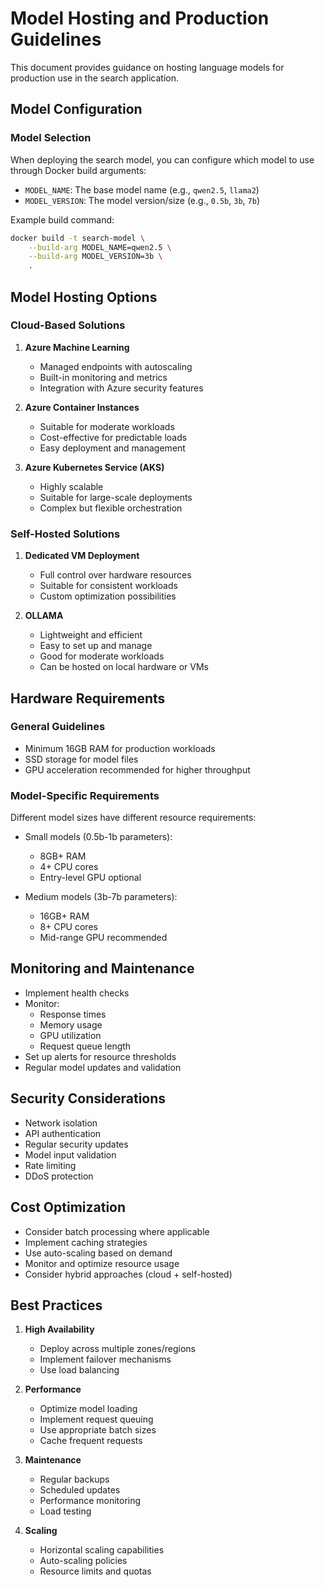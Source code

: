 # Model Hosting and Production Guidelines

This document provides guidance on hosting language models for production use in the search application.

## Model Configuration

### Model Selection
When deploying the search model, you can configure which model to use through Docker build arguments:
- `MODEL_NAME`: The base model name (e.g., `qwen2.5`, `llama2`)
- `MODEL_VERSION`: The model version/size (e.g., `0.5b`, `3b`, `7b`)

Example build command:
```bash
docker build -t search-model \
    --build-arg MODEL_NAME=qwen2.5 \
    --build-arg MODEL_VERSION=3b \
    .
```

## Model Hosting Options

### Cloud-Based Solutions

1. **Azure Machine Learning**
   - Managed endpoints with autoscaling
   - Built-in monitoring and metrics
   - Integration with Azure security features

2. **Azure Container Instances**
   - Suitable for moderate workloads
   - Cost-effective for predictable loads
   - Easy deployment and management

3. **Azure Kubernetes Service (AKS)**
   - Highly scalable
   - Suitable for large-scale deployments
   - Complex but flexible orchestration

### Self-Hosted Solutions

1. **Dedicated VM Deployment**
   - Full control over hardware resources
   - Suitable for consistent workloads
   - Custom optimization possibilities

2. **OLLAMA**
   - Lightweight and efficient
   - Easy to set up and manage
   - Good for moderate workloads
   - Can be hosted on local hardware or VMs

## Hardware Requirements

### General Guidelines

- Minimum 16GB RAM for production workloads
- SSD storage for model files
- GPU acceleration recommended for higher throughput

### Model-Specific Requirements

Different model sizes have different resource requirements:

- Small models (0.5b-1b parameters):
  - 8GB+ RAM
  - 4+ CPU cores
  - Entry-level GPU optional

- Medium models (3b-7b parameters):
  - 16GB+ RAM
  - 8+ CPU cores
  - Mid-range GPU recommended

## Monitoring and Maintenance

- Implement health checks
- Monitor:
  - Response times
  - Memory usage
  - GPU utilization
  - Request queue length
- Set up alerts for resource thresholds
- Regular model updates and validation

## Security Considerations

- Network isolation
- API authentication
- Regular security updates
- Model input validation
- Rate limiting
- DDoS protection

## Cost Optimization

- Consider batch processing where applicable
- Implement caching strategies
- Use auto-scaling based on demand
- Monitor and optimize resource usage
- Consider hybrid approaches (cloud + self-hosted)

## Best Practices

1. **High Availability**
   - Deploy across multiple zones/regions
   - Implement failover mechanisms
   - Use load balancing

2. **Performance**
   - Optimize model loading
   - Implement request queuing
   - Use appropriate batch sizes
   - Cache frequent requests

3. **Maintenance**
   - Regular backups
   - Scheduled updates
   - Performance monitoring
   - Load testing

4. **Scaling**
   - Horizontal scaling capabilities
   - Auto-scaling policies
   - Resource limits and quotas

